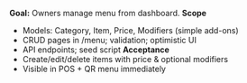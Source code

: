 **Goal:** Owners manage menu from dashboard.
**Scope**
- Models: Category, Item, Price, Modifiers (simple add-ons)
- CRUD pages in /menu; validation; optimistic UI
- API endpoints; seed script
**Acceptance**
- Create/edit/delete items with price & optional modifiers
- Visible in POS + QR menu immediately
